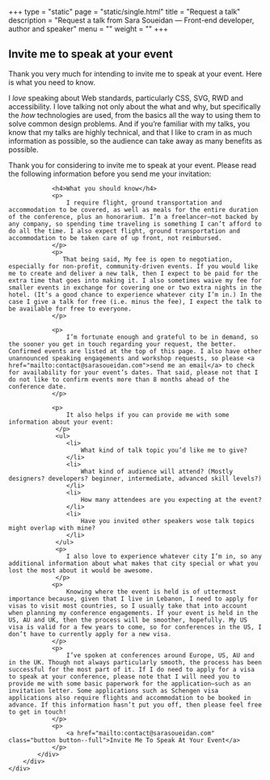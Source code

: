 +++
type = "static"
page = "static/single.html"
title = "Request a talk"
description = "Request a talk from Sara Soueidan — Front-end developer, author and speaker"
menu = ""
weight = ""
+++


<div class="full-width">
	<div class="container clearfix">
		<div class="col-12 center">
			<h2 class="h1">Invite me to speak at your event</h2>
			<p>
				Thank you very much for intending to invite me to speak at your event. Here is what you need to know.
			</p>
		</div>
	</div>
</div>

<div class="full-width">
	<div class="container clearfix">
		<div class="row">
			<div class="col-7 col--center">
				<p>
                    I <em>love</em> speaking about Web standards, particularly CSS, SVG, RWD and accessibility. I love talking not only about the what and why, but specifically the <em>how</em> technologies are used, from the basics all the way to using them to solve common design problems. And if you’re familiar with my talks, you know that my talks are highly technical, and that I like to cram in as much information as possible, so the audience can take away as many benefits as possible.
                </p>
                <p>
                    Thank you for considering to invite me to speak at your event. Please read the following information before you send me your invitation:
                </p>
            
                <h4>What you should know</h4>
                <p>
                    I require flight, ground transportation and accommodation to be covered, as well as meals for the entire duration of the conference, plus an honorarium. I’m a freelancer—not backed by any company, so spending time traveling is something I can’t afford to do all the time. I also expect flight, ground transportation and accommodation to be taken care of up front, not reimbursed. 
                </p>
                <p>
                   That being said, My fee is open to negotiation, especially for non-profit, community-driven events. If you would like me to create and deliver a new talk, then I expect to be paid for the extra time that goes into making it. I also sometimes waive my fee for smaller events in exchange for covering one or two extra nights in the hotel. (It’s a good chance to experience whatever city I’m in.) In the case I give a talk for free (i.e. minus the fee), I expect the talk to be available for free to everyone.
                </p>

                <p> 
                    I’m fortunate enough and grateful to be in demand, so the sooner you get in touch regarding your request, the better. Confirmed events are listed at the top of this page. I also have other unannounced speaking engagements and workshop requests, so please <a href="mailto:contact@sarasoueidan.com">send me an email</a> to check for availability for your event’s dates. That said, please not that I do not like to confirm events more than 8 months ahead of the conference date.
                </p>

                <p>
                    It also helps if you can provide me with some information about your event:
                 </p>
                 <ul>
                 	<li>
                 		What kind of talk topic you’d like me to give?
                 	</li>
                 	<li>
                 		What kind of audience will attend? (Mostly designers? developers? beginner, intermediate, advanced skill levels?)
                 	</li>
                 	<li>
                 		How many attendees are you expecting at the event?
                 	</li>
                 	<li>
                 		Have you invited other speakers wose talk topics might overlap with mine?
                 	</li>
                 </ul>
                 <p>
                 	I also love to experience whatever city I’m in, so any additional information about what makes that city special or what you lost the most about it would be awesome. 
                 </p>
                <p>
                    Knowing where the event is held is of uttermost importance because, given that I live in Lebanon, I need to apply for visas to visit most countries, so I usually take that into account when planning my conference engagements. If your event is held in the US, AU and UK, then the process will be smoother, hopefully. My US visa is valid for a few years to come, so for conferences in the US, I don’t have to currently apply for a new visa.
                </p>
                <p>
                    I’ve spoken at conferences around Europe, US, AU and in the UK. Though not always particularly smooth, the process has been successful for the most part of it. If I do need to apply for a visa to speak at your conference, please note that I will need you to provide me with some basic paperwork for the application—such as an invitation letter. Some applications such as Schengen visa applications also require flights and accommodation to be booked in advance. If this information hasn’t put you off, then please feel free to get in touch!
                </p>
                <p>
                    <a href="mailto:contact@sarasoueidan.com" class="button button--full">Invite Me To Speak At Your Event</a>
                </p>
			</div>
		</div>
	</div>
</div>
